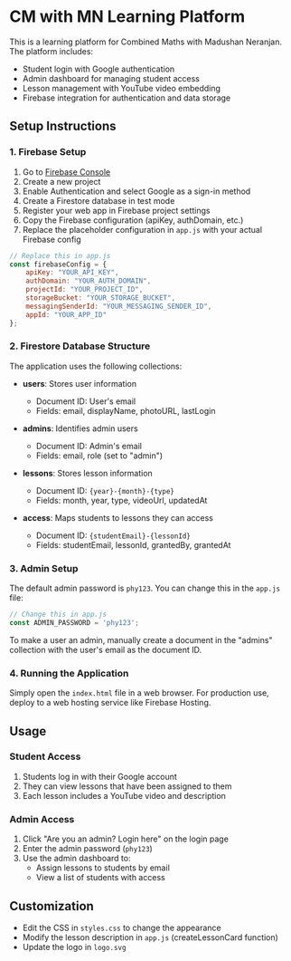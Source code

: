 # CM with MN Learning Platform

This is a learning platform for Combined Maths with Madushan Neranjan. The platform includes:
- Student login with Google authentication
- Admin dashboard for managing student access
- Lesson management with YouTube video embedding
- Firebase integration for authentication and data storage

## Setup Instructions

### 1. Firebase Setup

1. Go to [Firebase Console](https://console.firebase.google.com/)
2. Create a new project
3. Enable Authentication and select Google as a sign-in method
4. Create a Firestore database in test mode
5. Register your web app in Firebase project settings
6. Copy the Firebase configuration (apiKey, authDomain, etc.)
7. Replace the placeholder configuration in `app.js` with your actual Firebase config

```javascript
// Replace this in app.js
const firebaseConfig = {
    apiKey: "YOUR_API_KEY",
    authDomain: "YOUR_AUTH_DOMAIN",
    projectId: "YOUR_PROJECT_ID",
    storageBucket: "YOUR_STORAGE_BUCKET",
    messagingSenderId: "YOUR_MESSAGING_SENDER_ID",
    appId: "YOUR_APP_ID"
};
```

### 2. Firestore Database Structure

The application uses the following collections:

- **users**: Stores user information
  - Document ID: User's email
  - Fields: email, displayName, photoURL, lastLogin

- **admins**: Identifies admin users
  - Document ID: Admin's email
  - Fields: email, role (set to "admin")

- **lessons**: Stores lesson information
  - Document ID: `{year}-{month}-{type}`
  - Fields: month, year, type, videoUrl, updatedAt

- **access**: Maps students to lessons they can access
  - Document ID: `{studentEmail}-{lessonId}`
  - Fields: studentEmail, lessonId, grantedBy, grantedAt

### 3. Admin Setup

The default admin password is `phy123`. You can change this in the `app.js` file:

```javascript
// Change this in app.js
const ADMIN_PASSWORD = 'phy123';
```

To make a user an admin, manually create a document in the "admins" collection with the user's email as the document ID.

### 4. Running the Application

Simply open the `index.html` file in a web browser. For production use, deploy to a web hosting service like Firebase Hosting.

## Usage

### Student Access

1. Students log in with their Google account
2. They can view lessons that have been assigned to them
3. Each lesson includes a YouTube video and description

### Admin Access

1. Click "Are you an admin? Login here" on the login page
2. Enter the admin password (`phy123`)
3. Use the admin dashboard to:
   - Assign lessons to students by email
   - View a list of students with access

## Customization

- Edit the CSS in `styles.css` to change the appearance
- Modify the lesson description in `app.js` (createLessonCard function)
- Update the logo in `logo.svg`